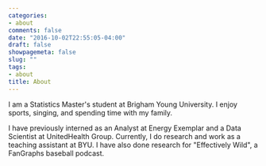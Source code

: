 ```yaml
---
categories:
- about
comments: false
date: "2016-10-02T22:55:05-04:00"
draft: false
showpagemeta: false
slug: ""
tags:
- about
title: About
---
```


I am a Statistics Master's student at Brigham Young University. I enjoy sports, singing, and spending time with my family.

I have previously interned as an Analyst at Energy Exemplar and a Data Scientist at UnitedHealth Group. Currently, I do research and work as a teaching assistant at BYU. I have also done research for "Effectively Wild", a FanGraphs baseball podcast.

